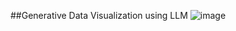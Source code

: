 ##Generative Data Visualization using LLM
![image](https://github.com/user-attachments/assets/ec3e7c7e-0994-4e1f-89e3-6a40a9ebcc36)
